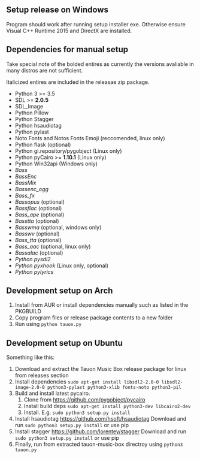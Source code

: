 
## Setup release on Windows

Program should work after running setup installer exe. Otherwise ensure Visual C++ Runtime 2015 and DirectX are installed.
 
## Dependencies for manual setup

Take special note of the bolded entires as currently the versions avaliable in many distros are not sufficient.

Italicized entires are included in the releasae zip package.

 - Python 3 >= 3.5
 - SDL >= **2.0.5**
 - SDL_Image
 - Python Pillow
 - Python Stagger
 - Python hsaudiotag
 - Python pylast
 - Noto Fonts and Notos Fonts Emoji (reccomended, linux only)
 - Python flask (optional)
 - Python gi.repository/pygobject (Linux only)
 - Python pyCairo >= **1.10.1** (Linux only)
 - Python Win32api  (Windows only)
 - *Bass*
 - *BassEnc*
 - *BassMix*
 - *Bassenc_ogg*
 - *Bass_fx*
 - *Bassopus* (optional)
 - *Bassflac* (optional)
 - *Bass_ape* (optional)
 - *Basstta* (optional)
 - *Basswma* (optional, windows only)
 - *Basswv* (optional)
 - *Bass_tta* (optional)
 - *Bass_aac* (optional, linux only)
 - *Bassalac* (optional)
 - *Python pysdl2*
 - *Python pyxhook* (Linux only, optional)
 - *Python pylyrics*
    
## Development setup on Arch

1. Install from AUR or install dependencies manually such as listed in the PKGBUILD
2. Copy program files or release package contents to a new folder
3. Run using ```python tauon.py```

## Development setup on Ubuntu

Something like this:

1. Download and extract the Tauon Music Box release package for linux from releases section
2. Install dependencies ```sudo apt-get install libsdl2-2.0-0 libsdl2-image-2.0-0 python3-pylast python3-xlib fonts-noto python3-pil```
2. Build and install latest pycairo.
    1. Clone from https://github.com/pygobject/pycairo
    2. Install build deps ```sudo apt-get install python3-dev libcairo2-dev```
    3. Install. E.g. ```sudo python3 setup.py install```
3. Install hsaudiotag https://github.com/hsoft/hsaudiotag Download and run ```sudo python3 setup.py install``` or use pip
4. Install stagger https://github.com/lorentey/stagger Download and run ```sudo python3 setup.py install``` or use pip
5. Finally, run from extracted tauon-music-box directroy using ```python3 tauon.py```



